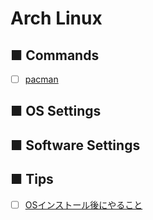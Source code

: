 # Arch Linux
## ■ Commands
- [ ] [pacman]()
## ■ OS Settings
## ■ Software Settings
## ■ Tips
- [ ] [OSインストール後にやること](https://github.com/thetaru/memorandum/tree/master/OS/Linux/Arch/After_Install)
